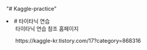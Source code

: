 "# Kaggle-practice" 


<li>
    # 타이타닉 연습 
    <ul>타이타닉 연습 참조 홈페이지</ul> 
    <ul>https://kaggle-kr.tistory.com/17?category=868316</ul>
  
</li>
